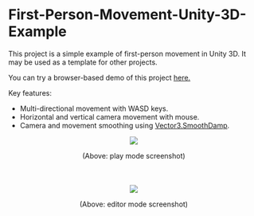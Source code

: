 # First-Person-Movement-Unity-3D-Example
<p>This project is a simple example of first-person movement in Unity 3D. It may be used as a template for other projects.</p>
<p>You can try a browser-based demo of this project <a href="https://matthewholliday.itch.io/first-person-movement-unity-3d-example">here.<a></p>
<p>Key features:</p>
<ul>
  <li>Multi-directional movement with WASD keys.</li>
  <li>Horizontal and vertical camera movement with mouse.</li>
  <li>Camera and movement smoothing using <a href="https://docs.unity3d.com/ScriptReference/Vector3.SmoothDamp.html">Vector3.SmoothDamp</a>.</li>
</ul>


<p align="center">
<img src="https://user-images.githubusercontent.com/1779628/165623033-37383a8a-e142-41a3-95fd-62b2df887056.png"/>
<div align="center">(Above: play mode screenshot)</div>
</p>

<p align="center" style="margin-top:50px">
<img src="https://user-images.githubusercontent.com/1779628/165624245-5eaf5d59-fd66-4d2f-ae19-4d776872ab20.png"/>
<div align="center">(Above: editor mode screenshot)</div>
</p>
